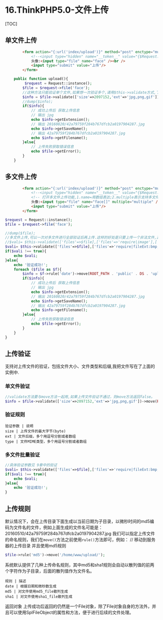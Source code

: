 # 16.ThinkPHP5.0-文件上传
[TOC]

## 单文件上传
```html
		<form action="{:url('index/upload')}" method="post" enctype="multipart/form-data">
			<!--<input type="hidden" name="__token__" value="{$Request.token}" />  -->
			头像:<input type="file" name="face" /><br />
			<input type="submit" value="上传"/>
		</form>
```
```php
    public function upload(){
         $request = Request::instance();
        $file = $request->file('face');
        //这种方法只能验证单个文件,如果想一次验证多个,请用$this->validate方式,下面有介绍
        $info = $file->validate(['size'=>2097152,'ext'=>'jpg,png,gif'])->move(ROOT_PATH . 'public' . DS . 'uploads');//这两个方法连用似呼才有效果,只用validate不管成功否都返回文件对象,而连用后失败会返回false
        //dump($info);
        if($info){
            // 成功上传后 获取上传信息
            // 输出 jpg
            echo $info->getExtension();
            // 输出 20160820/42a79759f284b767dfcb2a0197904287.jpg
            echo $info->getSaveName();
            // 输出 42a79759f284b767dfcb2a0197904287.jpg
            echo $info->getFilename();
        }else{
            // 上传失败获取错误信息
            echo $file->getError();
        } 
    }
```
## 多文件上传
```html
		<form action="{:url('index/upload')}" method="post" enctype="multipart/form-data">
			<!--<input type="hidden" name="__token__" value="{$Request.token}" />  -->
			<!-- 打开多文件上传功能,1.name=用数组表达;2.multiple表示支持多文件上传,可以一次选多个文件 -->
			头像:<input type="file" name="face[]" multiple="multiple" /><br />
			<input type="submit" value="上传"/>
		</form>
```
```php
$request = Request::instance();
$file = $request->file('face');

//dump($file);
//多文件上传,可以一次对多文件进行全部验证后再上传.这样的好处是只要上传一个非法文件,其它文件都不上传了..如果想部分文件只要符合验证就上传,那在foreach中对单个文件进行验证......
//$vali= $this->validate(['files'=>$file],['files'=>'require|image'],['files.require'=>'未上传文件','files.image'=>'上传非法图片文件!']);//怎么试都image通不过.有问题
$vali= $this->validate(['files'=>$file],['files'=>'require|fileExt:bmp,gif,jgeg,png,jpg'],['files.require'=>'未上传文件','files.fileExt'=>'上传非法类型文件!']);
if($vali !== true){
    echo $vali;
}else{
    echo '验证成功!';
    foreach ($file as $f){
        $info = $f->rule('date')->move(ROOT_PATH . 'public' . DS . 'uploads');
        if($info){
            // 成功上传后 获取上传信息
            // 输出 jpg
            echo $info->getExtension();
            // 输出 20160820/42a79759f284b767dfcb2a0197904287.jpg
            echo $info->getSaveName();
            // 输出 42a79759f284b767dfcb2a0197904287.jpg
            echo $info->getFilename();
        }else{
            // 上传失败获取错误信息
            echo $file->getError();
        }
    }
}
```

## 上传验证
支持对上传文件的验证，包括文件大小、文件类型和后缀,我把文件写在了上面的实例中.
### 单文件验证
```php
//validate方法要与move方法一起用,如果上传文件验证不通过，则move方法返回false。
$info = $file->validate(['size'=>2097152,'ext'=>'jpg,png,gif'])->move(ROOT_PATH . 'public' . DS . 'uploads');
```
### 验证规则
```table
验证参数 | 说明
size | 上传文件的最大字节(byte)
ext | 文件后缀，多个用逗号分割或者数组 
type | 文件MIME类型，多个用逗号分割或者数组 
```
### 多文件批量验证
```php
//具体验证参数见 9章中的验证
$vali= $this->validate(['files'=>$file],['files'=>'require|fileExt:bmp,gif,jgeg,png,jpg'],['files.require'=>'未上传文件','files.fileExt'=>'上传非法类型文件!']);
if($vali !== true){
    echo $vali;
}else{
    echo '验证成功!';
}
```
## 上传规则
默认情况下，会在上传目录下面生成以当前日期为子目录，以微秒时间的md5编码为文件名的文件，例如上面生成的文件名可能是：20160510/42a79759f284b767dfcb2a0197904287.jpg
我们可以指定上传文件的命名规则，我们在`move()`方法之前使用`rule()`方法即可，例如：
// 移动到服务器的上传目录 并且使用md5规则
```php
$file->rule('md5')->move('/home/www/upload/');
```
系统默认提供了几种上传命名规则，其中md5和sha1规则会自动以散列值的前两个字符作为子目录，后面的散列值作为文件名。
```table
规则 | 描述
date | 根据日期和微秒数生成 
md5 | 对文件使用md5_file散列生成 
sha1 | 对文件使用sha1_file散列生成 
```
返回对象
上传成功后返回的仍然是一个File对象，除了File对象自身的方法外，并且可以使用SplFileObject的属性和方法，便于进行后续的文件处理。





